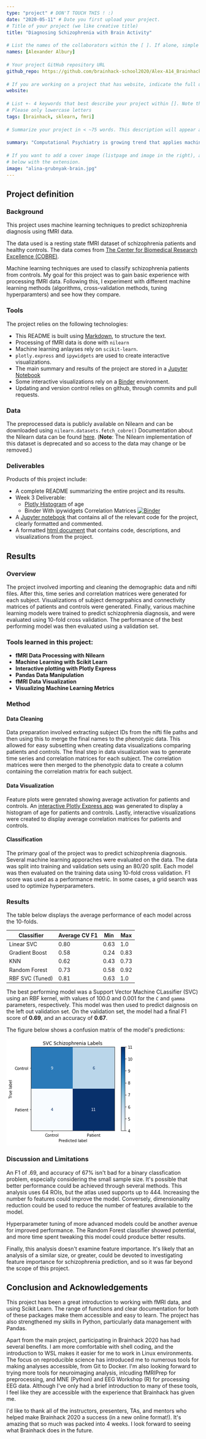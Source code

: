 ```yaml
---
type: "project" # DON'T TOUCH THIS ! :)
date: "2020-05-11" # Date you first upload your project.
# Title of your project (we like creative title)
title: "Diagnosing Schizophrenia with Brain Activity"

# List the names of the collaborators within the [ ]. If alone, simple put your name within []
names: [Alexander Albury]

# Your project GitHub repository URL
github_repo: https://github.com/brainhack-school2020/Alex-A14_Brainhack2020

# If you are working on a project that has website, indicate the full url including "https://" below or leave it empty.
website:

# List +- 4 keywords that best describe your project within []. Note that the project summary also involves a number of key words. Those are listed on top of the [github repository](https://github.com/brainhack-school2020/project_template), click `manage topics`.
# Please only lowercase letters
tags: [brainhack, sklearn, fmri]

# Summarize your project in < ~75 words. This description will appear at the top of your page and on the list page with other projects..

summary: "Computational Psychiatry is growing trend that applies machine learning methods to psychological disorders. How well can we predict schizophrenia diagnosis from brain activity? This project uses neuroimaging tools from Nilearn, and machine learning tools from scikit-learn to differentiate patients diagnosed with schizophrenia from healthy controls using resting state fmri data."

# If you want to add a cover image (listpage and image in the right), add it to your directory and indicate the name
# below with the extension.
image: "alina-grubnyak-brain.jpg"
---
```

<!-- This is an html comment and this won't appear in the rendered page. You are now editing the "content" area, the core of your description. Everything that you can do in markdown is allowed below. We added a couple of comments to guide your through documenting your progress. -->

## Project definition 

### Background

This project uses machine learning techniques to predict schizophrenia diagnosis using fMRI data.

The data used is a resting state fMRI dataset of schizophrenia patients and healthy controls. The data comes from [The Center for Biomedical Research Excellence (COBRE)](http://fcon_1000.projects.nitrc.org/indi/retro/cobre.html).

Machine learning techniques are used to classify schizophrenia patients from controls. My goal for this project was to gain basic experience with processing fMRI data. Following this, I experiment with different machine learning methods (algorithms, cross-validation methods, tuning hyperparamters) and see how they compare.



### Tools 

The project relies on the following technologies: 
 * This README is built using [Markdown](https://guides.github.com/features/mastering-markdown/), to structure the text.
 * Processing of fMRI data is done with `nilearn`
 * Machine learning anlayses rely on `scikit-learn`.
 * `plotly.express` and `ipywidgets` are used to create interactive visualizations.
 * The main summary and results of the project are stored in a [Jupyter Notebook](https://jupyter.org/index.html)
 * Some interactive visualizations rely on a [Binder](https://jupyter.org/binder) environment.
 * Updating and version control relies on github, through commits and pull requests.

### Data 

The preprocessed data is publicly available on Nilearn and can be downloaded using `nilearn.datasets.fetch_cobre()` Documentation about the Nilearn data can be found [here](https://nilearn.github.io/modules/generated/nilearn.datasets.fetch_cobre.html#nilearn.datasets.fetch_cobre). (**Note**: The Nilearn implementation of this dataset is deprecated and so access to the data may change or be removed.)

### Deliverables

Products of this project include:
 - A complete README summarizing the entire project and its results.
 - Week 3 Deliverable: 
     - [Plotly Histogram](http://htmlpreview.github.io/?https://github.com/brainhack-school2020/Alex-A14_Brainhack2020/blob/master/plotly.html) of age
     - Binder With ipywidgets Correlation Matrices [![Binder](https://mybinder.org/badge_logo.svg)](https://mybinder.org/v2/gh/brainhack-school2020/Alex-A14_Brainhack2020/master?filepath=visualization.ipynb)
 - A [Jupyter notebook](https://github.com/brainhack-school2020/Alex-A14_Brainhack2020/blob/master/analysis.ipynb) that contains all of the relevant code for the project, clearly formatted and commented.
 - A formatted [html document](http://htmlpreview.github.io/?https://github.com/brainhack-school2020/Alex-A14_Brainhack2020/blob/master/analysis.html) that contains code, descriptions, and visualizations from the project.

## Results 

### Overview

The project involved importing and cleaning the demographic data and nifti files. After this, time series and correlation matrices were generated for each subject. Visualizations of subject demogrpahics and connectivity matrices of patients and controls were generated. Finally, various machine learning models were trained to predict schizophrenia diagnosis, and were evaluated using 10-fold cross validation. The performance of the best performing model was then evaluated using a validation set.

### Tools learned in this project:

 * **fMRI Data Processing with Nilearn**
 * **Machine Learning with Scikit Learn**
 * **Interactive plotting with Plotly Express**
 * **Pandas Data Manipulation**
 * **fMRI Data Visualization**
 * **Visualizing Machine Learning Metrics**

### Method

#### Data Cleaning

Data preparation involved extracting subject IDs from the nifti file paths and then using this to merge the final names to the phenotypic data. This allowed for easy subsetting when creating data visualizations comparing patients and controls. The final step in data visualization was to generate time series and correlation matrices for each subject. The correlation matrices were then merged to the phenotypic data to create a column containing the correlation matrix for each subject.

#### Data Visualization

Feature plots were genrated showing average activation for patients and controls. An [interactive Plotly Express app](http://htmlpreview.github.io/?https://github.com/brainhack-school2020/Alex-A14_Brainhack2020/blob/master/plotly.html) was generated to display a histogram of age for patients and controls. Lastly, interactive visualizations were created to display average correlation matrices for patients and controls.

#### Classification

The primary goal of the project was to predict schizophrenia diagnosis. Several machine learning apporaches were evaluated on the data. The data was split into training and validation sets using an 80/20 split. Each model was then evaluated on the training data using 10-fold cross validation. F1 score was used as a performance metric. In some cases, a grid search was used to optimize hyperparameters.
 
### Results

The table below displays the average performance of each model across the 10-folds.

| Classifier      | Average CV F1 | Min  | Max  |
| --------------- | ------------- | ---- | ---- |
| Linear SVC      | 0.80          | 0.63 | 1.0  |
| Gradient Boost  | 0.58          | 0.24 | 0.83 |
| KNN             | 0.62          | 0.43 | 0.73 |
| Random Forest   | 0.73          | 0.58 | 0.92 |
| RBF SVC (Tuned) | 0.81          | 0.63 | 1.0  |

The best performing model was a Support Vector Machine CLassifier (SVC) using an RBF kernel, with values of 100.0 and 0.001 for the `C` and `gamma` parameters, respectively. This model was then used to predict daignosis on the left out validation set. On the validation set, the model had a final F1 score of **0.69**, and an accuracy of **0.67**.

The figure below shows a confusion matrix of the model's predictions:

![alt text](c_matrix.png)
 
### Discussion and Limitations

An F1 of .69, and accuracy of 67% isn't bad for a binary classfication problem, especially considering the small sample size. It's possible that better performance could be achieved through several methods. This analysis uses 64 ROIs, but the atlas used supports up to 444. Increasing the number fo features could improve the model. Conversely, dimensionality reduction could be used to reduce the number of features available to the model.

Hyperparameter tuning of more advanced models could be another avenue for improved performance. The Random Forest classifier showed potential, and more time spent tweaking this model could produce better results.

Finally, this analysis doesn't examine feature importance. It's likely that an analysis of a similar size, or greater, could be devoted to investigating feature importance for schizophrenia prediction, and so it was far beyond the scope of this project.

## Conclusion and Acknowledgements

This project has been a great introduction to working with fMRI data, and using Scikit Learn. The range of functions and clear documentation for both of these packages make them accessible and easy to learn. The project has also strengthened my skills in Python, particularly data management with Pandas.

Apart from the main project, participating in Brainhack 2020 has had several benefits. I am more comfortable with shell coding, and the introduction to WSL makes it easier for me to work in Linux environments. The focus on reproducible science has introduced me to numerous tools for making analyses accessible, from Git to Docker. I'm also looking forward to trying more tools for neuroimaging analysis, inlcuding fMRIPrep for preprocessing, and MNE (Python) and EEG Workshop (R) for processing EEG data. Although I've only had a brief introduction to many of these tools, I feel like they are accessible with the experience that Brainhack has given me.

I'd like to thank all of the instructors, presenters, TAs, and mentors who helped make Brainhack 2020 a success (in a new online format!). It's amazing that so much was packed into 4 weeks. I look forward to seeing what Brainhack does in the future.